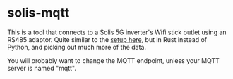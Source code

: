# solis-mqtt

This is a tool that connects to a Solis 5G inverter's Wifi stick
outlet using an RS485 adaptor.  Quite similar to the [setup
here](https://www.briandorey.com/post/solar-upgrade-solis-1-5kw-inverter-raspberry-pi-rs485-logging),
but in Rust instead of Python, and picking out much more of the data.

You will probably want to change the MQTT endpoint, unless your MQTT
server is named "mqtt".
